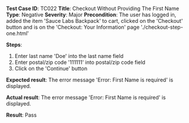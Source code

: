 **Test Case ID**: TC022
**Title**: Checkout Without Providing The First Name
**Type**: Negative
**Severity**: Major
**Precondition**: The user has logged in, added the item 'Sauce Labs Backpack' to cart, clicked on the 'Checkout' button and is on the 'Checkout: Your Information' page './checkout-step-one.html'

**Steps**:
1. Enter last name 'Doe' into the last name field
2. Enter postal/zip code '111111' into postal/zip code field
3. Click on the 'Continue' button

**Expected result**: The error message 'Error: First Name is required' is displayed.

**Actual result**: The error message 'Error: First Name is required' is displayed.

**Result**: Pass